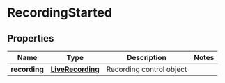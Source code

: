 
# RecordingStarted

## Properties
Name | Type | Description | Notes
------------ | ------------- | ------------- | -------------
**recording** | [**LiveRecording**](LiveRecording.md) | Recording control object | 



